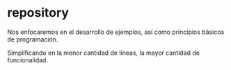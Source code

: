 # repository
Nos enfocaremos en el desarrollo de ejemplos,
así como principios básicos de programación.

Simplificando en la menor cantidad de lineas,
la mayor cantidad de funcionalidad.
